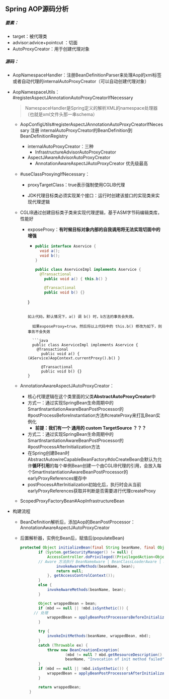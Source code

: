## Spring AOP源码分析



##### 要素：

- target：被代理类
- advisor:advice+pointcut ：切面
- AutoProxyCreator：用于创建代理对象



##### 源码：

- AopNamespaceHandler：注册BeanDefinitionParser来处理Aop的xml标签或者自动代理的internalAutoProxyCreator（可以自动创建代理对象）

- AopNamespaceUtils：#registerAspectJAnnotationAutoProxyCreatorIfNecessary

  > NamespaceHandler是Spring定义的解析XML的namespace处理器（也就是xml文件头那一串schema）

  - AopConfigUtils#registerAspectJAnnotationAutoProxyCreatorIfNecessary 注册 internalAutoProxyCreator的BeanDefinition到BeanDefinitionRegistry
  
    - internalAutoProxyCreator：三种
      - InfrastructureAdvisorAutoProxyCreator
    - AspectJAwareAdvisorAutoProxyCreator
      - AnnotationAwareAspectJAutoProxyCreator 优先级最高

  - \#useClassProxyingIfNecessary：

    - proxyTargetClass：true表示强制使用CGLIB代理
  
    - JDK代理目标类必须实现某个接口：运行时创建该接口的实现类来实现代理逻辑
      
  - CGLIB通过创建目标类子类来实现代理逻辑，基于ASM字节码编辑类库，性能好
      
    - exposeProxy：**有时候目标对象内部的自我调用将无法实现切面中的增强**
  
      - ```java
        public interface Aservice {
          void a();
          void b();
        }
        
        public class AserviceImpl implements Aservice {
          @Transactional
        	public void a() { this.b() }
        
        	@Transactional
        	public void b() {}
      }
      ```
  
      如上代码，默认情况下，a() 调 b() 时，b方法的事务会失效。
  
        如果exposeProxy=true，然后将以上代码中的 this.b() 修改为如下，则事务不会失效
  
        ```java
        public class AserviceImpl implements Aservice {
          @Transactional
        	public void a() { (AService)AopContext.currentProxy().b() }
        
        	@Transactional
        	public void b() {}
      }
      ```
  
  - AnnotationAwareAspectJAutoProxyCreator：
  
    - 核心代理逻辑在这个类里面的父类**AbstractAutoProxyCreator**中
    - 方式一：通过实现SpringBean生命周期中的SmartInstantiationAwareBeanPostProcessor的#postProcessBeforeInstantiation方法#createProxy来打乱Bean实例化
      - **前提：我们有一个 通用的 custom TargetSource ？？？**
    - 方式二：通过实现SpringBean生命周期中的SmartInstantiationAwareBeanPostProcessor的#postProcessAfterInitialization方法
    - 在Spring创建Bean时AbstractAutowireCapableBeanFactory#doCreateBean会默认为允许**循环引用**的每个单例Bean创建一个由CGLIB代理的引用，会放入每个SmartInstantiationAwareBeanPostProcessor的earlyProxyReferences缓存中
    - postProcessAfterInitialization初始化后，执行时会从当前earlyProxyReferences获取并判断是否需要进行代理createProxy
  
  - ScopedProxyFactoryBean#AopInfrastructureBean



- 构建流程

  - BeanDefinition解析后，添加Aop的BeanPostProcessor：AnnotationAwareAspectJAutoProxyCreator

  - 后置解析器，实例化Bean后，赋值后(populateBean)

    ```java
    protected Object initializeBean(final String beanName, final Object bean, @Nullable RootBeanDefinition mbd) {
    		if (System.getSecurityManager() != null) {
    			AccessController.doPrivileged((PrivilegedAction<Object>) () -> {
            // Aware 方法执行 BeanNameAware | BeanClassLoaderAware | BeanFactoryAware
    				invokeAwareMethods(beanName, bean);
    				return null;
    			}, getAccessControlContext());
    		}
    		else {
    			invokeAwareMethods(beanName, bean);
    		}
    
    		Object wrappedBean = bean;
    		if (mbd == null || !mbd.isSynthetic()) {
          // 处理
    			wrappedBean = applyBeanPostProcessorsBeforeInitialization(wrappedBean, beanName);
    		}
    
    		try {
    			invokeInitMethods(beanName, wrappedBean, mbd);
    		}
    		catch (Throwable ex) {
    			throw new BeanCreationException(
    					(mbd != null ? mbd.getResourceDescription() : null),
    					beanName, "Invocation of init method failed", ex);
    		}
    		if (mbd == null || !mbd.isSynthetic()) {
    			wrappedBean = applyBeanPostProcessorsAfterInitialization(wrappedBean, beanName);
    		}
    
    		return wrappedBean;
    	}
    ```

    

